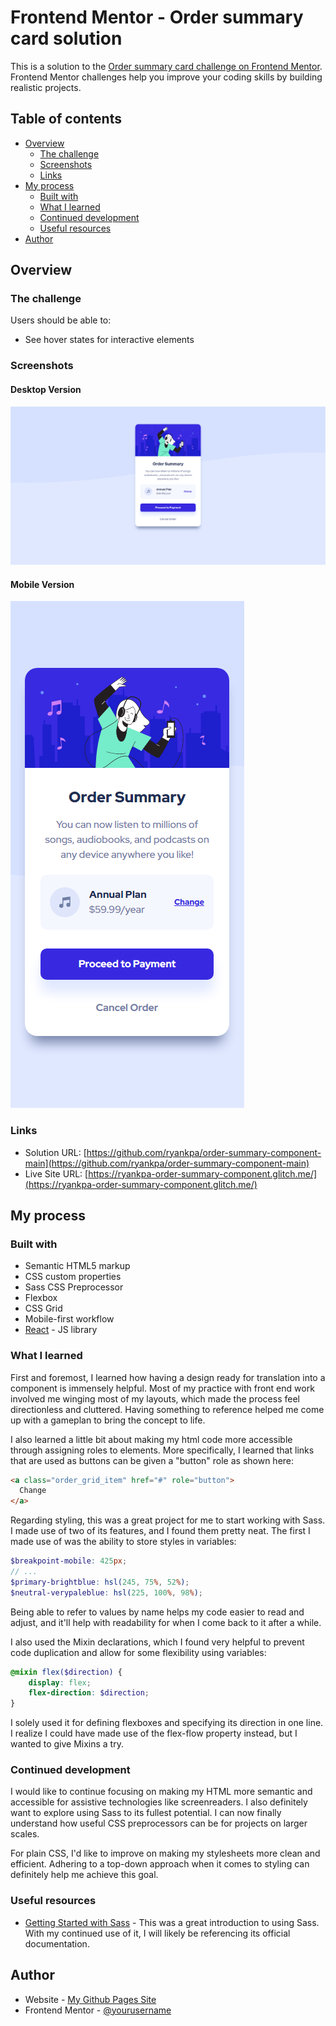 # Frontend Mentor - Order summary card solution

This is a solution to the [Order summary card challenge on Frontend Mentor](https://www.frontendmentor.io/challenges/order-summary-component-QlPmajDUj). Frontend Mentor challenges help you improve your coding skills by building realistic projects. 

## Table of contents

- [Overview](#overview)
  - [The challenge](#the-challenge)
  - [Screenshots](#screenshots)
  - [Links](#links)
- [My process](#my-process)
  - [Built with](#built-with)
  - [What I learned](#what-i-learned)
  - [Continued development](#continued-development)
  - [Useful resources](#useful-resources)
- [Author](#author)

## Overview

### The challenge

Users should be able to:

- See hover states for interactive elements

### Screenshots

#### Desktop Version
![](./desktop.png)

#### Mobile Version
![](./mobile.png)

### Links

- Solution URL: [https://github.com/ryankpa/order-summary-component-main](https://github.com/ryankpa/order-summary-component-main)
- Live Site URL: [https://ryankpa-order-summary-component.glitch.me/](https://ryankpa-order-summary-component.glitch.me/)

## My process

### Built with

- Semantic HTML5 markup
- CSS custom properties
- Sass CSS Preprocessor
- Flexbox
- CSS Grid
- Mobile-first workflow
- [React](https://reactjs.org/) - JS library

### What I learned

First and foremost, I learned how having a design ready for translation into a component is immensely helpful. Most of my practice with front end work involved me winging most of my layouts, which made the process feel directionless and cluttered. Having something to reference helped me come up with a gameplan to bring the concept to life.

I also learned a little bit about making my html code more accessible through assigning roles to elements. More specifically, I learned that links that are used as buttons can be given a "button" role as shown here:

```html
<a class="order_grid_item" href="#" role="button">
  Change
</a>
```

Regarding styling, this was a great project for me to start working with Sass. I made use of two of its features, and I found them pretty neat. The first I made use of was the ability to store styles in variables:

```scss
$breakpoint-mobile: 425px;
// ...
$primary-brightblue: hsl(245, 75%, 52%);
$neutral-verypaleblue: hsl(225, 100%, 98%);
```

Being able to refer to values by name helps my code easier to read and adjust, and it'll help with readability for when I come back to it after a while.

I also used the Mixin declarations, which I found very helpful to prevent code duplication and allow for some flexibility using variables:

```scss
@mixin flex($direction) {
    display: flex;
    flex-direction: $direction;
}
```

I solely used it for defining flexboxes and specifying its direction in one line. I realize I could have made use of the flex-flow property instead, but I wanted to give Mixins a try.

### Continued development

I would like to continue focusing on making my HTML more semantic and accessible for assistive technologies like screenreaders. I also definitely want to explore using Sass to its fullest potential. I can now finally understand how useful CSS preprocessors can be for projects on larger scales. 

For plain CSS, I'd like to improve on making my stylesheets more clean and efficient. Adhering to a top-down approach when it comes to styling can definitely help me achieve this goal.

### Useful resources

- [Getting Started with Sass](https://sass-lang.com/guide) - This was a great introduction to using Sass. With my continued use of it, I will likely be referencing its official documentation.

## Author

- Website - [My Github Pages Site](https://ryankpa.github.io/)
- Frontend Mentor - [@yourusername](https://www.frontendmentor.io/profile/yourusername)
